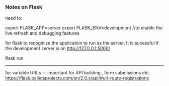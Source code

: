 ### Notes on Flask 

need to:

export FLASK_APP=server 
export FLASK_ENV=development  //to enable the live refresh and debugging features 

for flask to recoginize the application to run as the server.
It is sucessful if the development server is on 
http://127.0.0.1:5000/

flask run

-----------------

for variable URLs -- important for API building , form submissions etc.
https://flask.palletsprojects.com/en/2.0.x/api/#url-route-registrations